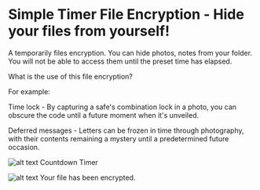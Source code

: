 
# Simple Timer File Encryption - Hide your files from yourself!
A temporarily files encryption. You can hide photos, notes from your folder. You will not be able to access them until the preset time has elapsed.

What is the use of this file encryption?

For example:

Time lock - By capturing a safe's combination lock in a photo, you can obscure the code until a future moment when it's unveiled.

Deferred messages - Letters can be frozen in time through photography, with their contents remaining a mystery until a predetermined future occasion.


![alt text](https://github.com/KusoKata/SimpleTimerFileEncryption/assets/43543518/c27a82ef-0b6c-478d-a903-fa2ec7002f33)
Countdown Timer

![alt text](https://github.com/KusoKata/SimpleTimerFileEncryption/assets/43543518/61e184a3-69fe-48da-a488-26abe6497226)
Your file has been encrypted.
